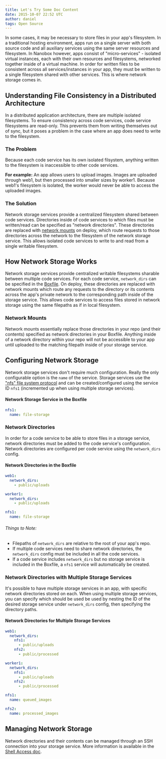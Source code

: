 ```yaml
---
title: Let's Try Some Doc Content
date: 2015-10-07 22:52 UTC
author: daniel
tags: Open Source
---
```


In some cases, it may be necessary to store files in your app's filesystem. In a traditional hosting environment, apps run on a single server with both source code and all auxiliary services using the same server resources and filesystem. In Nanobox however, apps consist of "micro-services" - isolated virtual instances, each with their own resources and filesystems, networked together inside of a virtual machine. In order for written files to be consistent across all services/instances in your app, they must be written to a single filesystem shared with other services. This is where network storage comes in.

## Understanding File Consistency in a Distributed Architecture

In a distributed application architecture, there are multiple isolated filesystems. To ensure consistency across code services, code service filesystems are read-only. This prevents them from writing themselves out of sync, but it poses a problem in the case where an app does need to write to the filesystem.

### The Problem
Because each code service has its own isolated filsystem, anything written to the filesystem is inaccessible to other code services.

**For example:** An app allows users to upload images. Images are uploaded through web1, but then processed into smaller sizes by worker1. Because web1's filesystem is isolated, the worker would never be able to access the uploaded images.

### The Solution
Network storage services provide a centralized filesystem shared between code services. Directories inside of code services to which files must be written/read can be specified as "network directories". These directories are replaced with [network mounts](#network-mounts) on deploy, which route requests to those directories across the network to the filesystem of the network storage service. This allows isolated code services to write to and read from a single writable filesystem. 

## How Network Storage Works
Network storage services provide centralized writable filesystems sharable between multiple code services. For each code service, `network_dirs` can be specified in the [Boxfile](/getting-started/boxfile). On deploy, these directories are replaced with network mounts which route any requests to the directory or its contents across the app's private network to the corresponding path inside of the storage service. This allows code services to access files stored in network storage using the same filepaths as if in local filesystem.

<h3 id="network-mounts">Network Mounts</h3>
Network mounts essentially replace those directories in your repo (and their contents) specified as network directories in your Boxfile. Anything inside of a network directory within your repo will not be accessible to your app until uploaded to the matching filepath inside of your storage service.

## Configuring Network Storage
Network storage services don't require much configuration. Really the only configurable option is the `name` of the service. Storage services use the <a href="https://en.wikipedia.org/wiki/Network_File_System" target="_blank">"nfs" file system protocol</a> and can be created/configured using the service ID `nfs1` (incremented up when using multiple storage services). 

#### Network Storage Service in the Boxfile
```yaml
nfs1:
  name: file-storage
```

### Network Directories
In order for a code service to be able to store files in a storage service, network directories must be added to the code service's configuration. Network directories are configured per code service using the `network_dirs` config.

#### Network Directories in the Boxfile
```yaml
web1:
  network_dirs:
    - public/uploads

worker1:
  network_dirs:
    - public/uploads

nfs1:
  name: file-storage
```

###### Things to Note:
- Filepaths of `network_dirs` are relative to the root of your app's repo.
- If multiple code services need to share network directories, the `network_dirs` config must be included in all the code services.
- If a code service includes `network_dirs` but no storage service is included in the Boxfile, a `nfs1` service will automatically be created.

### Network Directories with Multiple Storage Services
It's possible to have multiple storage services in an app, with specific network directories stored on each. When using multiple storage services, you can specify which should be used be used by nesting the ID of the desired storage service under `network_dirs` config, then specifying the directory paths.

#### Network Directories for Multiple Storage Services
```yaml
web1:
  network_dirs:
    nfs1:
      - public/uploads
    nfs2:
      - public/processed

worker1:
  network_dirs:
    nfs1:
      - public/uploads
    nfs2:
      - public/processed

nfs1:
  name: queued_images

nfs2:
  name: processed_images
```

## Managing Network Storage
Network directories and their contents can be managed through an SSH connection into your storage service. More information is available in the [Shell Access doc](/getting-started/shell-access).
